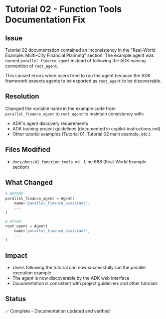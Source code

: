 # Tutorial 02 - Function Tools Documentation Fix

## Issue

Tutorial 02 documentation contained an inconsistency in the "Real-World Example:
Multi-City Financial Planning" section. The example agent was named
`parallel_finance_agent` instead of following the ADK naming convention of
`root_agent`.

This caused errors when users tried to run the agent because the ADK framework
expects agents to be exported as `root_agent` to be discoverable.

## Resolution

Changed the variable name in the example code from `parallel_finance_agent` to
`root_agent` to maintain consistency with:

- ADK's agent discovery requirements
- ADK training project guidelines (documented in copilot-instructions.md)
- Other tutorial examples (Tutorial 01, Tutorial 02 main example, etc.)

## Files Modified

- `docs/docs/02_function_tools.md` - Line 668 (Real-World Example section)

## What Changed

```python
# BEFORE:
parallel_finance_agent = Agent(
    name="parallel_finance_assistant",
    ...
)

# AFTER:
root_agent = Agent(
    name="parallel_finance_assistant",
    ...
)
```

## Impact

- Users following the tutorial can now successfully run the parallel execution
  example
- The agent is now discoverable by the ADK web interface
- Documentation is consistent with project guidelines and other tutorials

## Status

✅ Complete - Documentation updated and verified
